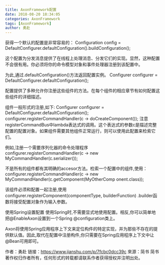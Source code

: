 ```yaml
---
title: AxonFramework配置
date: 2018-08-20 18:34:05
categories: AxonFramework
tags: [AxonFramework]
author: 勇赴
---
```


获得一个默认的配置是非常容易的：
Configuration config = DefaultConfigurer.defaultConfiguration().buildConfiguration();

<!-- more -->

这个配置为分发消息提供了在线程上处理消息、分发它们的实现。显然，这种配置不会很有用。你必须将你的命令模型对象和事件处理器注册到该配置中。

为此,通过.defaultConfiguration()方法返回配置实例。
Configurer configurer = DefaultConfigurer.defaultConfiguration();

配置提供了多种允许你注册这些组件的方法。在每个组件的相应章节有如何配置这些组件的详细描述。

组件一般形式的注册,如下:
Configurer configurer = DefaultConfigurer.defaultConfiguration();
configurer.registerCommandHandler(c -> doCreateComponent());
注意registerCommandBus中lambda表达式的调用。这个表达式的参数c是描述完整配置的配置对象。如果组件需要其他组件正常运行，则可以使用此配置来检索它们。

例如,注册一个需要序列化器的命令处理程序
configurer.registerCommandHandler(c -> new MyCommandHandler(c.serializer());

不是所有的组件都有其明确的accesor方法。检索一个配置中的组件,使用：
configurer.registerCommandHandler(c -> new MyCommandHandler(c.getComponent(MyOtherComp
onent.class));

该组件必须和配置一起注册,使用
configurer.registerComponent(componentType, builderFunction) .builder函数将接受配置对象作为输入参数。

使用Spring设置配置
使用Spring时,不需要显式地使用配置。相反,你可以简单地把@EnableAxon设置到一个Spring @configuration类上。

Axon将使用Spring应用程序上下文来定位构件的特定实现，并为那些不存在的提供默认值。因此,取代在配置中注册构件,你只需要在Spring应用程序上下文中让@Bean可用即可。

作者：勇赴
链接：https://www.jianshu.com/p/7fcbc0dcc39c
來源：简书
简书著作权归作者所有，任何形式的转载都请联系作者获得授权并注明出处。